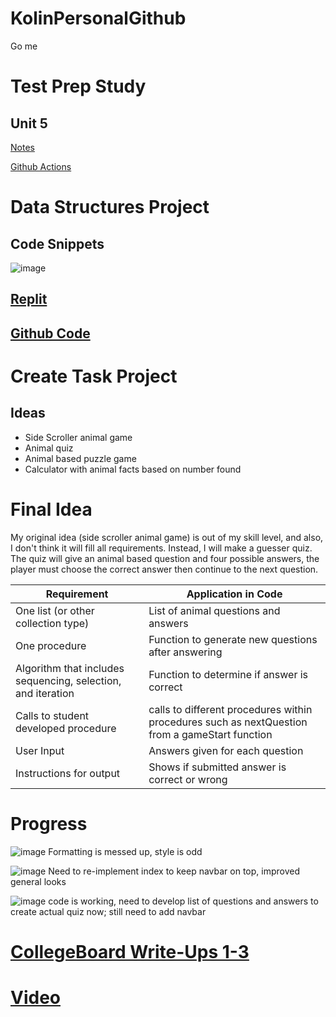 # KolinPersonalGithub
Go me

# Test Prep Study

## Unit 5
[Notes](https://docs.google.com/document/d/1fbkg4KsuHhn2uM5aHH06szso4pMppiF1dbNIZBmzig0/edit?usp=sharing)

[Github Actions](https://docs.google.com/document/d/1pPcBLK_qdvLSR0m9HL7k5ivh8XwJCZBUNM2ph8VomiU/edit?usp=sharing)

# Data Structures Project

## Code Snippets

![image](https://user-images.githubusercontent.com/89219634/158096980-adc94063-90c9-4f99-b0b9-12fb4a48d045.png)

## [Replit](https://replit.com/@ColinHoward3/KolinPersonalGithub-1#README.md)

## [Github Code](https://github.com/KoolKidKai/Siuuuu/find/main)

# Create Task Project
## Ideas

* Side Scroller animal game
* Animal quiz
* Animal based puzzle game
* Calculator with animal facts based on number found

# Final Idea

My original idea (side scroller animal game) is out of my skill level, and also, I don't think it will fill all requirements. Instead, I will make a guesser quiz. The quiz will give an animal based question and four possible answers, the player must choose the correct answer then continue to the next question.

| Requirement | Application in Code |
| --- | --- |
| One list (or other collection type) | List of animal questions and answers |
| One procedure | Function to generate new questions after answering |
| Algorithm that includes sequencing, selection, and iteration | Function to determine if answer is correct |
| Calls to student developed procedure | calls to different procedures within procedures such as nextQuestion from a gameStart function |
| User Input | Answers given for each question |
| Instructions for output | Shows if submitted answer is correct or wrong |

# Progress
![image](https://user-images.githubusercontent.com/89219634/155863886-30c13df2-fd0b-4591-8cdf-077199d4e15d.png)
Formatting is messed up, style is odd

![image](https://user-images.githubusercontent.com/89219634/155863902-e3ce0564-2142-4ee9-92f7-b2f87a4c7117.png)
Need to re-implement index to keep navbar on top, improved general looks

![image](https://user-images.githubusercontent.com/89219634/155863916-9f9bf227-f77c-48e5-9c45-f3aa45945de1.png)
code is working, need to develop list of questions and answers to create actual quiz now; still need to add navbar

# [CollegeBoard Write-Ups 1-3](https://docs.google.com/document/d/1GSxZ40Y6YjyhAHV5BIMxW1bKBzm1pJyZ4RdahyDoaGs/edit?usp=sharing)

# [Video](https://www.loom.com/share/0882c2057a7a4033ab847610af0013bb)
